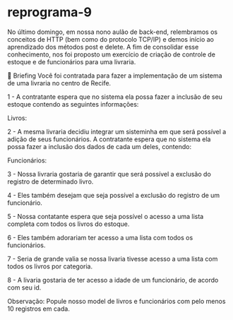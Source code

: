 # reprograma-9

No último domingo, em nossa nono aulão de back-end, relembramos os conceitos de HTTP (bem como do protocolo TCP/IP) e demos início ao aprendizado dos métodos post e delete. A fim de consolidar esse conhecimento, nos foi proposto um exercício de criação de controle de estoque e de funcionários para uma livraria.

📝 Briefing
Você foi contratada para fazer a implementação de um sistema de uma livraria no centro de Recife.

1 - A contratante espera que no sistema ela possa fazer a inclusão de seu estoque contendo as seguintes informações:

Livros:

2 - A mesma livraria decidiu integrar um sisteminha em que será possível a adição de seus funcionários. A contratante espera que no sistema ela possa fazer a inclusão dos dados de cada um deles, contendo:

Funcionários:

3 - Nossa livraria gostaria de garantir que será possível a exclusão do registro de determinado livro.

4 - Eles também desejam que seja possível a exclusão do registro de um funcionário.

5 - Nossa contatante espera que seja possível o acesso a uma lista completa com todos os livros do estoque.

6 - Eles também adorariam ter acesso a uma lista com todos os funcionários.

7 - Seria de grande valia se nossa livaria tivesse acesso a uma lista com todos os livros por categoria.

8 - A livaria gostaria de ter acesso a idade de um funcionário, de acordo com seu id.

Observação: Popule nosso model de livros e funcionários com pelo menos 10 registros em cada.
